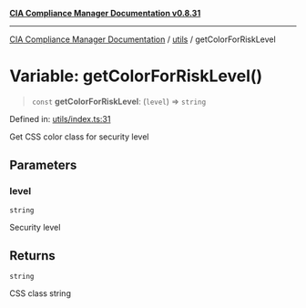 [**CIA Compliance Manager Documentation v0.8.31**](../../README.md)

***

[CIA Compliance Manager Documentation](../../modules.md) / [utils](../README.md) / getColorForRiskLevel

# Variable: getColorForRiskLevel()

> `const` **getColorForRiskLevel**: (`level`) => `string`

Defined in: [utils/index.ts:31](https://github.com/Hack23/cia-compliance-manager/blob/85c025371255f412469ec0119911b7cb143a6212/src/utils/index.ts#L31)

Get CSS color class for security level

## Parameters

### level

`string`

Security level

## Returns

`string`

CSS class string

